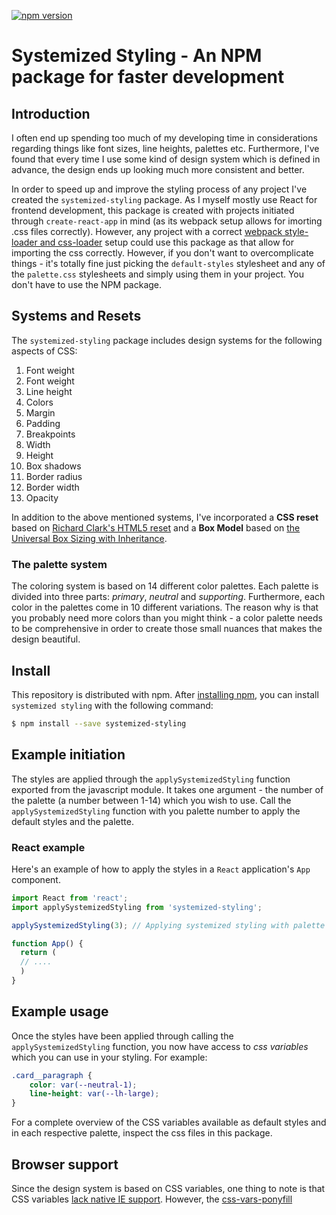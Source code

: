 [![npm version](https://badge.fury.io/js/systemized-styling.svg)](https://badge.fury.io/js/systemized-styling)

# Systemized Styling - An NPM package for faster development

## Introduction

I often end up spending too much of my developing time in considerations regarding things like font sizes, line heights, palettes etc. Furthermore, I've found that every time I use some kind of design system which is defined in advance, the design ends up looking much more consistent and better.

In order to speed up and improve the styling process of any project I've created the `systemized-styling` package. As I myself mostly use React for frontend development, this package is created with projects initiated through `create-react-app` in mind (as its webpack setup allows for imorting .css files correctly). However, any project with a correct [webpack style-loader and css-loader](https://webpack.js.org/loaders/style-loader/) setup could use this package as that allow for importing the css correctly. However, if you don't want to overcomplicate things - it's totally fine just picking the `default-styles` stylesheet and any of the `palette.css` stylesheets and simply using them in your project. You don't have to use the NPM package.

## Systems and Resets

The `systemized-styling` package includes design systems for the following aspects of CSS:

1. Font weight
2. Font weight
3. Line height
4. Colors
5. Margin
6. Padding
7. Breakpoints
8. Width
9. Height
10. Box shadows
11. Border radius
12. Border width
13. Opacity

In addition to the above mentioned systems, I've incorporated a **CSS reset** based on [Richard Clark's HTML5 reset](http://html5doctor.com/html-5-reset-stylesheet/) and a **Box Model** based on [the Universal Box Sizing with Inheritance](https://css-tricks.com/box-sizing/#universal-box-sizing-with-inheritance).

### The palette system

The coloring system is based on 14 different color palettes. Each palette is divided into three parts: _primary_, _neutral_ and _supporting_. Furthermore, each color in the palettes come in 10 different variations. The reason why is that you probably need more colors than you might think - a color palette needs to be comprehensive in order to create those small nuances that makes the design beautiful.

## Install

This repository is distributed with npm. After [installing npm](https://docs.npmjs.com/downloading-and-installing-node-js-and-npm), you can install `systemized styling` with the following command:

```bash
$ npm install --save systemized-styling
```

## Example initiation

The styles are applied through the `applySystemizedStyling` function exported from the javascript module. It takes one argument - the number of the palette (a number between 1-14) which you wish to use. Call the `applySystemizedStyling` function with you palette number to apply the default styles and the palette.

### React example

Here's an example of how to apply the styles in a `React` application's `App` component.

```jsx
import React from 'react';
import applySystemizedStyling from 'systemized-styling';

applySystemizedStyling(3); // Applying systemized styling with palette number 3

function App() {
  return (
  // ....
  )
}
```

## Example usage

Once the styles have been applied through calling the `applySystemizedStyling` function, you now have access to _css variables_ which you can use in your styling. For example:

```css
.card__paragraph {
	color: var(--neutral-1);
	line-height: var(--lh-large);
}
```

For a complete overview of the CSS variables available as default styles and in each respective palette, inspect the css files in this package.

## Browser support

Since the design system is based on CSS variables, one thing to note is that CSS variables [lack native IE support](https://caniuse.com/css-variables). However, the [css-vars-ponyfill](https://jhildenbiddle.github.io/css-vars-ponyfill/#/)
